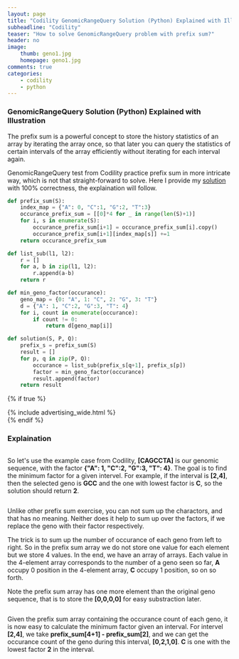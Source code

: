 ```yaml
---
layout: page
title: "Codility GenomicRangeQuery Solution (Python) Explained with Illustration"
subheadline: "Codility"
teaser: "How to solve GenomicRangeQuery problem with prefix sum?"
header: no
image:
    thumb: geno1.jpg
    homepage: geno1.jpg
comments: true
categories:
    - codility
    - python
---
```


### GenomicRangeQuery Solution (Python) Explained with Illustration
The prefix sum is a powerful concept to store the history statistics of an array by iterating the array once, so that later you can query the statistics of certain intervals of the array efficiently 
without iterating for each interval again.

GenomicRangeQuery test from Codility practice prefix sum in more intricate way, which is not that straight-forward to solve. Here I provide my [solution][1] with 100% correctness, the explaination will follow. 
``` python
def prefix_sum(S):
    index_map = {"A": 0, "C":1, "G":2, "T":3}
    occurance_prefix_sum = [[0]*4 for _ in range(len(S)+1)]
    for i, s in enumerate(S):
        occurance_prefix_sum[i+1] = occurance_prefix_sum[i].copy()
        occurance_prefix_sum[i+1][index_map[s]] +=1
    return occurance_prefix_sum

def list_sub(l1, l2):
    r = []
    for a, b in zip(l1, l2):
        r.append(a-b)
    return r

def min_geno_factor(occurance):
    geno_map = {0: "A", 1: "C", 2: "G", 3: "T"}
    d = {"A": 1, "C":2, "G":3, "T": 4}
    for i, count in enumerate(occurance):
        if count != 0:
            return d[geno_map[i]]

def solution(S, P, Q):
    prefix_s = prefix_sum(S)
    result = []
    for p, q in zip(P, Q):
        occurance = list_sub(prefix_s[q+1], prefix_s[p])
        factor = min_geno_factor(occurance)
        result.append(factor)
    return result
```


{% if true %}
<div class="ads">
{% include advertising_wide.html %}
</div><!-- /.ads -->
{% endif %}


### Explaination

<img src="{{ site.urlimg }}geno1.jpg" alt="">

So let's use the example case from Codility, **[CAGCCTA]** is our genomic sequence, with the factor **{"A": 1, "C":2, "G":3, "T": 4}**. The goal is to find the minimum factor for a given intervel.
For example, if the interval is **[2,4]**, then the selected geno is **GCC** and the one with lowest factor is **C**, so the solution should return **2**.

<img src="{{ site.urlimg }}geno3.jpg" alt="">

Unlike other prefix sum exercise, you can not sum up the charactors, and that has no meaning. Neither does it help to sum up over the factors, if we replace the geno with their factor respectively.

The trick is to sum up the number of occurance of each geno from left to right. So in the prefix sum array we do not store one value for each element but we store 4 values. In the end, we have an array of arrays.
Each value in the 4-element array corresponds to the number of a geno seen so far, **A** occupy 0 position in the 4-element array, **C** occupy 1 position, so on so forth. 

Note the prefix sum array has one more element than the original geno sequence, that is to store the **[0,0,0,0]** for easy substraction later.

<img src="{{ site.urlimg }}geno4.jpg" alt="">

Given the prefix sum array containing the occurance count of each geno, it is now easy to calculate the minimum factor given an interval. For intervel **[2,4]**, we take **prefix_sum[4+1] - prefix_sum[2]**, 
and we can get the occurance count of the geno during this interval, **[0,2,1,0]**. **C** is one with the lowest factor **2** in the interval. 

[1]: https://app.codility.com/demo/results/trainingW78QEJ-3VA/
[3]: https://github.com/xeonqq/coding_excercise/blob/master/codility/GenomicRangeQuery.py

